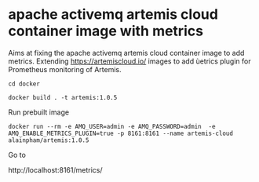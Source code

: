 # apache activemq artemis cloud container image with metrics

Aims at fixing the apache activemq artemis cloud container image to add metrics.
Extending https://artemiscloud.io/ images to add ùetrics plugin for Prometheus monitoring of Artemis.

```
cd docker
 
docker build . -t artemis:1.0.5

```

Run prebuilt image

```
docker run --rm -e AMQ_USER=admin -e AMQ_PASSWORD=admin  -e AMQ_ENABLE_METRICS_PLUGIN=true -p 8161:8161 --name artemis-cloud alainpham/artemis:1.0.5
```

Go to 

http://localhost:8161/metrics/